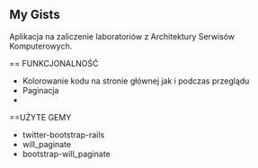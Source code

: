 ## My Gists

Aplikacja na zaliczenie laboratoriów z Architektury Serwisów Komputerowych.

== FUNKCJONALNOŚĆ
- Kolorowanie kodu na stronie głównej jak i podczas przeglądu
- Paginacja
-


==UŻYTE GEMY
- twitter-bootstrap-rails
- will_paginate
- bootstrap-will_paginate
